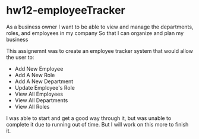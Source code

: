 # hw12-employeeTracker


As a business owner
I want to be able to view and manage the departments, roles, and employees in my company
So that I can organize and plan my business


This assignemnt was to create an employee tracker system that would allow the user to:
- Add New Employee
- Add A New Role
- Add A New Department
- Update Employee's Role
- View All Employees
- View All Departments
- View All Roles



I was able to start and get a good way through it, but was unable to complete it due to running out of time. But I will work on this more to finish it. 
